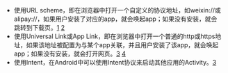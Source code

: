 - 使用URL scheme，即在浏览器中打开一个自定义的协议地址，如weixin://或alipay://，如果用户安装了对应的app，就会唤起app；如果没有安装，就会跳转到下载页。[1](https://www.jianshu.com/p/62adf3cac8f2) [2](https://haorooms.com/post/app_wakeup)
- 使用Universal Link或App Link，即在浏览器中打开一个普通的http或https地址，如果该地址被配置为与某个app关联，并且用户安装了该app，就会唤起app；如果没有安装，就会打开网页。[3](https://zhuanlan.zhihu.com/p/64111362) [4](https://juejin.cn/post/6844903664155525127)
- 使用Intent，在Android中可以使用Intent协议来启动其他应用的Activity。[3](https://zhuanlan.zhihu.com/p/64111362)